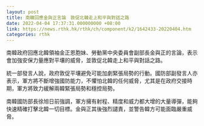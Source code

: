 ```yaml
---
layout: post
title: 南韓回應金與正言論　敦促北韓走上和平與對話之路
date: 2022-04-04 17:37:31.000000000 +08:00
link: https://news.rthk.hk/rthk/ch/component/k2/1642433-20220404.htm
categories: rthk
---
```


南韓政府回應北韓領袖金正恩胞妹、勞動黨中央委員會副部長金與正的言論，表示會加強安保力量應對平壤的威脅，並敦促北韓走上和平與對話之路。

統一部發言人說，政府敦促平壤避免可能加劇緊張局勢的行動。國防部副發言人亦表示，軍方將不斷增強國防能力，不懼怕北韓的任何威脅，尤其是在政府交接時期，軍方將致力緩解兩韓緊張局勢和穩控局勢。

南韓國防部長徐旭日前強調，軍方擁有射程、精度和威力都大增的大量導彈，能夠快速精確打擊北韓一切目標。金與正其後強烈譴責，並警告韓方可能面臨嚴重威脅。

